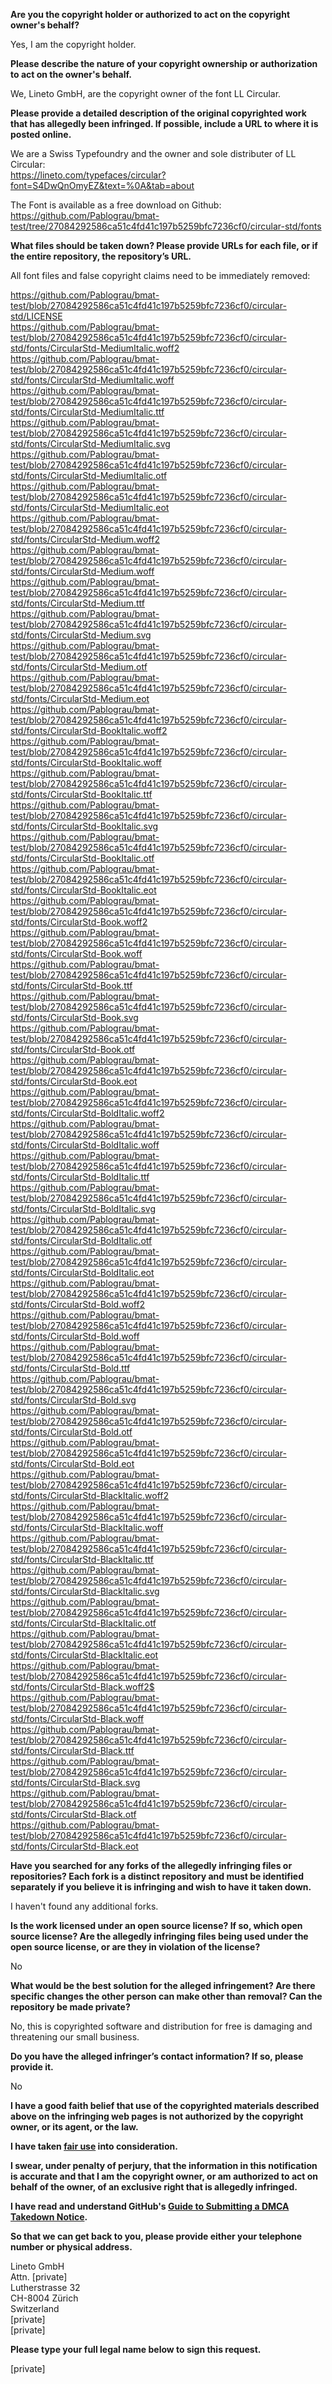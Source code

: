 **Are you the copyright holder or authorized to act on the copyright owner's behalf?**

Yes, I am the copyright holder.

**Please describe the nature of your copyright ownership or authorization to act on the owner's behalf.**

We, Lineto GmbH, are the copyright owner of the font LL Circular.

**Please provide a detailed description of the original copyrighted work that has allegedly been infringed. If possible, include a URL to where it is posted online.**

We are a Swiss Typefoundry and the owner and sole distributer of LL Circular:  
https://lineto.com/typefaces/circular?font=S4DwQnOmyEZ&text=%0A&tab=about

The Font is available as a free download on Github: https://github.com/Pablograu/bmat-test/tree/27084292586ca51c4fd41c197b5259bfc7236cf0/circular-std/fonts

**What files should be taken down? Please provide URLs for each file, or if the entire repository, the repository’s URL.**

All font files and false copyright claims need to be immediately removed:

https://github.com/Pablograu/bmat-test/blob/27084292586ca51c4fd41c197b5259bfc7236cf0/circular-std/LICENSE  
https://github.com/Pablograu/bmat-test/blob/27084292586ca51c4fd41c197b5259bfc7236cf0/circular-std/fonts/CircularStd-MediumItalic.woff2  
https://github.com/Pablograu/bmat-test/blob/27084292586ca51c4fd41c197b5259bfc7236cf0/circular-std/fonts/CircularStd-MediumItalic.woff  
https://github.com/Pablograu/bmat-test/blob/27084292586ca51c4fd41c197b5259bfc7236cf0/circular-std/fonts/CircularStd-MediumItalic.ttf  
https://github.com/Pablograu/bmat-test/blob/27084292586ca51c4fd41c197b5259bfc7236cf0/circular-std/fonts/CircularStd-MediumItalic.svg  
https://github.com/Pablograu/bmat-test/blob/27084292586ca51c4fd41c197b5259bfc7236cf0/circular-std/fonts/CircularStd-MediumItalic.otf  
https://github.com/Pablograu/bmat-test/blob/27084292586ca51c4fd41c197b5259bfc7236cf0/circular-std/fonts/CircularStd-MediumItalic.eot  
https://github.com/Pablograu/bmat-test/blob/27084292586ca51c4fd41c197b5259bfc7236cf0/circular-std/fonts/CircularStd-Medium.woff2  
https://github.com/Pablograu/bmat-test/blob/27084292586ca51c4fd41c197b5259bfc7236cf0/circular-std/fonts/CircularStd-Medium.woff  
https://github.com/Pablograu/bmat-test/blob/27084292586ca51c4fd41c197b5259bfc7236cf0/circular-std/fonts/CircularStd-Medium.ttf  
https://github.com/Pablograu/bmat-test/blob/27084292586ca51c4fd41c197b5259bfc7236cf0/circular-std/fonts/CircularStd-Medium.svg  
https://github.com/Pablograu/bmat-test/blob/27084292586ca51c4fd41c197b5259bfc7236cf0/circular-std/fonts/CircularStd-Medium.otf  
https://github.com/Pablograu/bmat-test/blob/27084292586ca51c4fd41c197b5259bfc7236cf0/circular-std/fonts/CircularStd-Medium.eot  
https://github.com/Pablograu/bmat-test/blob/27084292586ca51c4fd41c197b5259bfc7236cf0/circular-std/fonts/CircularStd-BookItalic.woff2  
https://github.com/Pablograu/bmat-test/blob/27084292586ca51c4fd41c197b5259bfc7236cf0/circular-std/fonts/CircularStd-BookItalic.woff  
https://github.com/Pablograu/bmat-test/blob/27084292586ca51c4fd41c197b5259bfc7236cf0/circular-std/fonts/CircularStd-BookItalic.ttf  
https://github.com/Pablograu/bmat-test/blob/27084292586ca51c4fd41c197b5259bfc7236cf0/circular-std/fonts/CircularStd-BookItalic.svg  
https://github.com/Pablograu/bmat-test/blob/27084292586ca51c4fd41c197b5259bfc7236cf0/circular-std/fonts/CircularStd-BookItalic.otf  
https://github.com/Pablograu/bmat-test/blob/27084292586ca51c4fd41c197b5259bfc7236cf0/circular-std/fonts/CircularStd-BookItalic.eot  
https://github.com/Pablograu/bmat-test/blob/27084292586ca51c4fd41c197b5259bfc7236cf0/circular-std/fonts/CircularStd-Book.woff2  
https://github.com/Pablograu/bmat-test/blob/27084292586ca51c4fd41c197b5259bfc7236cf0/circular-std/fonts/CircularStd-Book.woff  
https://github.com/Pablograu/bmat-test/blob/27084292586ca51c4fd41c197b5259bfc7236cf0/circular-std/fonts/CircularStd-Book.ttf  
https://github.com/Pablograu/bmat-test/blob/27084292586ca51c4fd41c197b5259bfc7236cf0/circular-std/fonts/CircularStd-Book.svg  
https://github.com/Pablograu/bmat-test/blob/27084292586ca51c4fd41c197b5259bfc7236cf0/circular-std/fonts/CircularStd-Book.otf  
https://github.com/Pablograu/bmat-test/blob/27084292586ca51c4fd41c197b5259bfc7236cf0/circular-std/fonts/CircularStd-Book.eot  
https://github.com/Pablograu/bmat-test/blob/27084292586ca51c4fd41c197b5259bfc7236cf0/circular-std/fonts/CircularStd-BoldItalic.woff2  
https://github.com/Pablograu/bmat-test/blob/27084292586ca51c4fd41c197b5259bfc7236cf0/circular-std/fonts/CircularStd-BoldItalic.woff  
https://github.com/Pablograu/bmat-test/blob/27084292586ca51c4fd41c197b5259bfc7236cf0/circular-std/fonts/CircularStd-BoldItalic.ttf  
https://github.com/Pablograu/bmat-test/blob/27084292586ca51c4fd41c197b5259bfc7236cf0/circular-std/fonts/CircularStd-BoldItalic.svg  
https://github.com/Pablograu/bmat-test/blob/27084292586ca51c4fd41c197b5259bfc7236cf0/circular-std/fonts/CircularStd-BoldItalic.otf  
https://github.com/Pablograu/bmat-test/blob/27084292586ca51c4fd41c197b5259bfc7236cf0/circular-std/fonts/CircularStd-BoldItalic.eot  
https://github.com/Pablograu/bmat-test/blob/27084292586ca51c4fd41c197b5259bfc7236cf0/circular-std/fonts/CircularStd-Bold.woff2  
https://github.com/Pablograu/bmat-test/blob/27084292586ca51c4fd41c197b5259bfc7236cf0/circular-std/fonts/CircularStd-Bold.woff  
https://github.com/Pablograu/bmat-test/blob/27084292586ca51c4fd41c197b5259bfc7236cf0/circular-std/fonts/CircularStd-Bold.ttf  
https://github.com/Pablograu/bmat-test/blob/27084292586ca51c4fd41c197b5259bfc7236cf0/circular-std/fonts/CircularStd-Bold.svg  
https://github.com/Pablograu/bmat-test/blob/27084292586ca51c4fd41c197b5259bfc7236cf0/circular-std/fonts/CircularStd-Bold.otf  
https://github.com/Pablograu/bmat-test/blob/27084292586ca51c4fd41c197b5259bfc7236cf0/circular-std/fonts/CircularStd-Bold.eot  
https://github.com/Pablograu/bmat-test/blob/27084292586ca51c4fd41c197b5259bfc7236cf0/circular-std/fonts/CircularStd-BlackItalic.woff2  
https://github.com/Pablograu/bmat-test/blob/27084292586ca51c4fd41c197b5259bfc7236cf0/circular-std/fonts/CircularStd-BlackItalic.woff  
https://github.com/Pablograu/bmat-test/blob/27084292586ca51c4fd41c197b5259bfc7236cf0/circular-std/fonts/CircularStd-BlackItalic.ttf  
https://github.com/Pablograu/bmat-test/blob/27084292586ca51c4fd41c197b5259bfc7236cf0/circular-std/fonts/CircularStd-BlackItalic.svg  
https://github.com/Pablograu/bmat-test/blob/27084292586ca51c4fd41c197b5259bfc7236cf0/circular-std/fonts/CircularStd-BlackItalic.otf  
https://github.com/Pablograu/bmat-test/blob/27084292586ca51c4fd41c197b5259bfc7236cf0/circular-std/fonts/CircularStd-BlackItalic.eot  
https://github.com/Pablograu/bmat-test/blob/27084292586ca51c4fd41c197b5259bfc7236cf0/circular-std/fonts/CircularStd-Black.woff2$  
https://github.com/Pablograu/bmat-test/blob/27084292586ca51c4fd41c197b5259bfc7236cf0/circular-std/fonts/CircularStd-Black.woff  
https://github.com/Pablograu/bmat-test/blob/27084292586ca51c4fd41c197b5259bfc7236cf0/circular-std/fonts/CircularStd-Black.ttf  
https://github.com/Pablograu/bmat-test/blob/27084292586ca51c4fd41c197b5259bfc7236cf0/circular-std/fonts/CircularStd-Black.svg  
https://github.com/Pablograu/bmat-test/blob/27084292586ca51c4fd41c197b5259bfc7236cf0/circular-std/fonts/CircularStd-Black.otf  
https://github.com/Pablograu/bmat-test/blob/27084292586ca51c4fd41c197b5259bfc7236cf0/circular-std/fonts/CircularStd-Black.eot

**Have you searched for any forks of the allegedly infringing files or repositories? Each fork is a distinct repository and must be identified separately if you believe it is infringing and wish to have it taken down.**

I haven't found any additional forks.

**Is the work licensed under an open source license? If so, which open source license? Are the allegedly infringing files being used under the open source license, or are they in violation of the license?**

No

**What would be the best solution for the alleged infringement? Are there specific changes the other person can make other than removal? Can the repository be made private?**

No, this is copyrighted software and distribution for free is damaging and threatening our small business.

**Do you have the alleged infringer’s contact information? If so, please provide it.**

No

**I have a good faith belief that use of the copyrighted materials described above on the infringing web pages is not authorized by the copyright owner, or its agent, or the law.**

**I have taken <a href="https://www.lumendatabase.org/topics/22">fair use</a> into consideration.**

**I swear, under penalty of perjury, that the information in this notification is accurate and that I am the copyright owner, or am authorized to act on behalf of the owner, of an exclusive right that is allegedly infringed.**

**I have read and understand GitHub's <a href="https://help.github.com/articles/guide-to-submitting-a-dmca-takedown-notice/">Guide to Submitting a DMCA Takedown Notice</a>.**

**So that we can get back to you, please provide either your telephone number or physical address.**

Lineto GmbH  
Attn. [private]  
Lutherstrasse 32  
CH-8004 Zürich  
Switzerland  
[private]  
[private]

**Please type your full legal name below to sign this request.**

[private]
